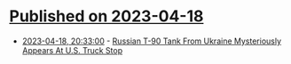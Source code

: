 # [Published on 2023-04-18](index.md)

* [2023-04-18, 20:33:00](https://soylentnews.org/article.pl?sid=23/04/18/048203&from=rss) - [Russian T-90 Tank From Ukraine Mysteriously Appears At U.S. Truck Stop](https://soylentnews.org/article.pl?sid=23/04/18/048203&from=rss)
